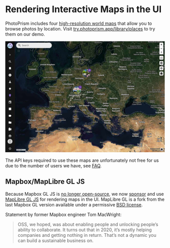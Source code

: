 # Rendering Interactive Maps in the UI

PhotoPrism includes four [high-resolution world maps](https://try.photoprism.app/library/places) that allow you to browse photos by location.
Visit [try.photoprism.app/library/places](https://try.photoprism.app/library/places) to try them on our demo.

![Places UI Example](./img/developer-guide-map-2502.jpg)

The API keys required to use these maps are unfortunately not free for us due to the number of users we have, see [FAQ](../faq.md).

## Mapbox/MapLibre GL JS ##

Because Mapbox GL JS is [no longer open-source](https://wptavern.com/mapbox-gl-js-is-no-longer-open-source),
we now [sponsor](https://github.com/orgs/photoprism/sponsoring) and use [MapLibre GL JS](https://github.com/maplibre/maplibre-gl-js)
for rendering maps in the UI. MapLibre GL is a fork from the last Mapbox GL version available under a permissive
[BSD license](https://github.com/mapbox/mapbox-gl-js/tree/v1.13.2).

Statement by former Mapbox engineer Tom MacWright:

> OSS, we hoped, was about enabling people and unlocking people’s ability to collaborate. It turns out that in 2020, it’s mostly helping companies and getting nothing in return. That’s not a dynamic you can build a sustainable business on.

